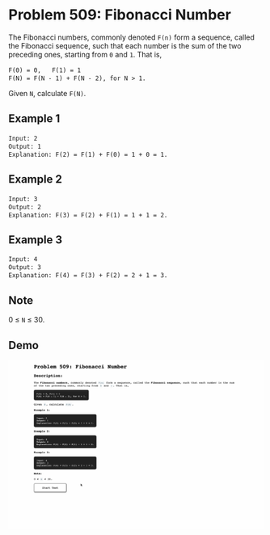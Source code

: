 # Problem 509: Fibonacci Number

The Fibonacci numbers, commonly denoted `F(n)` form a sequence, called the Fibonacci sequence, such that each number is the sum of the two preceding ones, starting from `0` and `1`. That is,

```
F(0) = 0,   F(1) = 1
F(N) = F(N - 1) + F(N - 2), for N > 1.
```

Given `N`, calculate `F(N)`.

## Example 1

```
Input: 2
Output: 1
Explanation: F(2) = F(1) + F(0) = 1 + 0 = 1.
```

## Example 2

```
Input: 3
Output: 2
Explanation: F(3) = F(2) + F(1) = 1 + 1 = 2.
```

## Example 3

```
Input: 4
Output: 3
Explanation: F(4) = F(3) + F(2) = 2 + 1 = 3.
```

## Note

0 ≤ `N` ≤ 30.

## Demo

![problem-509](./problem-509.gif)
